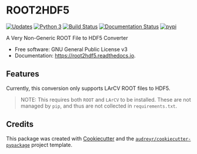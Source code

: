 # ROOT2HDF5

[![Updates](https://pyup.io/repos/github/hep-dl/root2hdf5/shield.svg)](https://pyup.io/repos/github/hep-dl/root2hdf5/)
[![Python 3](https://pyup.io/repos/github/hep-dl/root2hdf5/python-3-shield.svg)](https://pyup.io/repos/github/hep-dl/root2hdf5/)
[![Build Status](https://travis-ci.org/HEP-DL/root2hdf5.svg?branch=master)](https://travis-ci.org/HEP-DL/root2hdf5)
[![Documentation Status](https://readthedocs.org/projects/root2hdf5/badge/?version=latest)](https://root2hdf5.readthedocs.io/en/latest/?badge=latest)
[![pypi](https://img.shields.io/pypi/v/root2hdf5.svg)](https://pypi.python.org/pypi/root2hdf5)


A Very Non-Generic ROOT File to HDF5 Converter


* Free software: GNU General Public License v3
* Documentation: https://root2hdf5.readthedocs.io.


## Features


Currently, this conversion only supports LArCV ROOT files to HDF5.

> NOTE: This requires both `ROOT` and `LArCV` to be installed. These are not managed by `pip`, and thus are not collected in `requirements.txt`.

## Credits

This package was created with [Cookiecutter](https://github.com/audreyr/cookiecutter) and the [`audreyr/cookiecutter-pypackage`](https://github.com/audreyr/cookiecutter-pypackage) project template.

